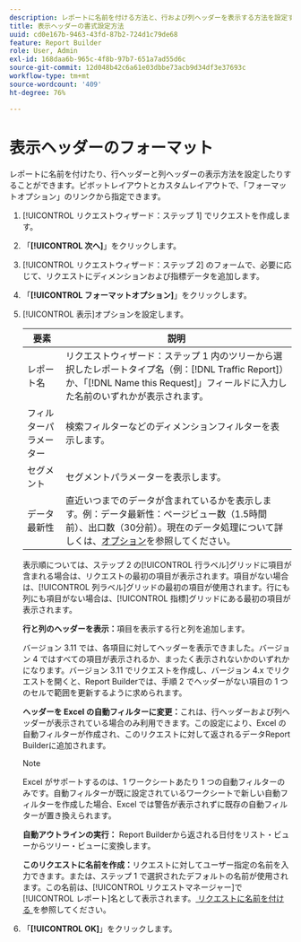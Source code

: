 ```yaml
---
description: レポートに名前を付ける方法と、行および列ヘッダーを表示する方法を設定する方法について説明します。
title: 表示ヘッダーの書式設定方法
uuid: cd0e167b-9463-43fd-87b2-724d1c79de68
feature: Report Builder
role: User, Admin
exl-id: 168daa6b-965c-4f8b-97b7-651a7ad55d6c
source-git-commit: 12d048b42c6a61e03dbbe73acb9d34df3e37693c
workflow-type: tm+mt
source-wordcount: '409'
ht-degree: 76%

---
```


# 表示ヘッダーのフォーマット

レポートに名前を付けたり、行ヘッダーと列ヘッダーの表示方法を設定したりすることができます。ピボットレイアウトとカスタムレイアウトで、「フォーマットオプション」のリンクから指定できます。

1. [!UICONTROL リクエストウィザード：ステップ 1] でリクエストを作成します。
1. 「**[!UICONTROL 次へ]**」をクリックします。
1. [!UICONTROL リクエストウィザード：ステップ 2] のフォームで、必要に応じて、リクエストにディメンションおよび指標データを追加します。
1. 「**[!UICONTROL フォーマットオプション]**」をクリックします。
1. [!UICONTROL 表示]オプションを設定します。

   | 要素 | 説明 |
   |--- |--- |
   | レポート名 | リクエストウィザード：ステップ 1 内のツリーから選択したレポートタイプ名（例：[!DNL Traffic Report]）か、「[!DNL Name this Request]」フィールドに入力した名前のいずれかが表示されます。 |
   | フィルターパラメーター | 検索フィルターなどのディメンションフィルターを表示します。 |
   | セグメント | セグメントパラメーターを表示します。 |
   | データ最新性 | 直近いつまでのデータが含まれているかを表示します。例：データ最新性：ページビュー数（1.5時間前）、出口数（30分前）。現在のデータ処理について詳しくは、[オプション](/help/analyze/legacy-report-builder/options.md)を参照してください。 |

   表示順については、ステップ 2 の[!UICONTROL 行ラベル]グリッドに項目が含まれる場合は、リクエストの最初の項目が表示されます。項目がない場合は、[!UICONTROL 列ラベル]グリッドの最初の項目が使用されます。行にも列にも項目がない場合は、[!UICONTROL 指標]グリッドにある最初の項目が表示されます。

   **行と列のヘッダーを表示：**&#x200B;項目を表示する行と列を追加します。

   バージョン 3.11 では、各項目に対してヘッダーを表示できました。バージョン 4 ではすべての項目が表示されるか、まったく表示されないかのいずれかになります。バージョン 3.11 でリクエストを作成し、バージョン 4.x でリクエストを開くと、Report Builderでは、手順 2 でヘッダーがない項目の 1 つのセルで範囲を更新するように求められます。

   **ヘッダーを Excel の自動フィルターに変更：**&#x200B;これは、行ヘッダーおよび列ヘッダーが表示されている場合のみ利用できます。この設定により、Excel の自動フィルターが作成され、このリクエストに対して返されるデータReport Builderに追加されます。

   >[!NOTE]
   >
   >Excel がサポートするのは、1 ワークシートあたり 1 つの自動フィルターのみです。自動フィルターが既に設定されているワークシートで新しい自動フィルターを作成した場合、Excel では警告が表示されずに既存の自動フィルターが置き換えられます。

   **自動アウトラインの実行：** Report Builderから返される日付をリスト・ビューからツリー・ビューに変換します。

   **このリクエストに名前を作成：**&#x200B;リクエストに対してユーザー指定の名前を入力できます。または、ステップ 1 で選択されたデフォルトの名前が使用されます。この名前は、[!UICONTROL リクエストマネージャー]で[!UICONTROL レポート]名として表示されます。[ リクエストに名前を付ける ](/help/analyze/legacy-report-builder/layout/name-a-request.md) を参照してください。

1. 「**[!UICONTROL OK]**」をクリックします。
